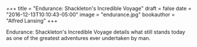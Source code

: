 +++
title = "Endurance: Shackleton's Incredible Voyage"
draft = false
date = "2016-12-13T10:10:43-05:00"
image = "endurance.jpg"
bookauthor = "Alfred Lansing"
+++

Endurance: Shackleton's Incredible Voyage details what still stands today as one of the greatest adventures ever undertaken by man.
